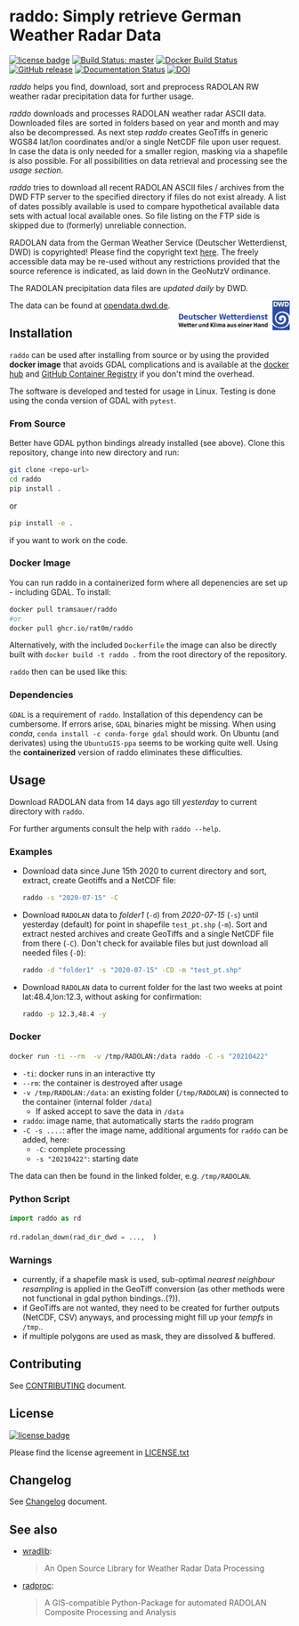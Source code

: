 # **raddo**: Simply retrieve German Weather Radar Data

[![license badge](https://img.shields.io/badge/license-GNU_GPLv3-blue)](LICENSE.txt)
[![Build Status: master](https://travis-ci.com/RaT0M/raddo.svg?branch=main)](https://app.travis-ci.com/github/RaT0M/raddo)
[![Docker Build Status](https://img.shields.io/docker/cloud/build/tramsauer/raddo?logo=docker)](https://hub.docker.com/r/tramsauer/raddo/)
[![GitHub release](https://img.shields.io/github/release/RaT0M/raddo.svg?logo=github)](https://github.com/RaT0M/raddo/releases/latest)
[![Documentation Status](https://readthedocs.org/projects/raddo/badge/?version=stable)](https://raddo.readthedocs.io/en/stable/?badge=stable)
[![DOI](https://zenodo.org/badge/DOI/10.5281/zenodo.5642650.svg)](https://doi.org/10.5281/zenodo.5642650)

*raddo* helps you find, download, sort and preprocess RADOLAN RW weather radar precipitation data for further usage.

*raddo* downloads and processes RADOLAN weather radar ASCII data.
Downloaded files are sorted in folders based on year and month and may also be decompressed.
As next step *raddo* creates GeoTiffs in generic WGS84 lat/lon coordinates and/or a single NetCDF file upon user request.
In case the data is only needed for a smaller region, masking via a shapefile is also possible.
For all possibilities on data retrieval and processing see the *usage section*.

*raddo* tries to download all recent RADOLAN ASCII files / archives from the DWD FTP server to the specified directory if files do not exist already. A list of dates possibly available is used to compare hypothetical available data sets with actual local available ones. So file listing on the FTP side is skipped due to (formerly) unreliable connection.

RADOLAN data from the German Weather Service (Deutscher Wetterdienst, DWD) is copyrighted! Please find the copyright text [here](https://opendata.dwd.de/climate_environment/CDC/Terms_of_use.pdf).
The freely accessible data may be re-used without any restrictions provided that the source reference is indicated, as laid down in the GeoNutzV ordinance.

The RADOLAN precipitation data files are *updated daily* by DWD.

<img align="right" src="dwd_logo.png" width="200">

The data can be found at [opendata.dwd.de](https://opendata.dwd.de/climate_environment/CDC/grids_germany/hourly/radolan/recent/asc/ "https://opendata.dwd.de/climate_environment/CDC/grids_germany/hourly/radolan/recent/asc/").


## Installation <a name="Installation"></a>

`raddo` can be used after installing from source or by using the provided **docker image** that avoids GDAL complications and is available at the [docker hub](https://hub.docker.com/r/tramsauer/raddo/) and [GitHub Container Registry](https://github.com/RaT0M/raddo/pkgs/container/raddo) if you don't mind the overhead.

The software is developed and tested for usage in Linux.
Testing is done using the conda version of GDAL with `pytest`.


<!-- ### `conda` Install -->

<!-- not yet: -->
<!-- ```sh -->
<!-- conda install -c conda-forge raddo -->
<!-- ``` -->

### From Source <a name="DirectInstall"></a>

Better have GDAL python bindings already installed (see above).
Clone this repository, change into new directory and run:

``` sh
git clone <repo-url>
cd raddo
pip install .
```

or
``` sh
pip install -e .
```
if you want to work on the code.

### Docker Image <a name="DockerImage"></a>

You can run raddo in a containerized form where all depenencies are set up - including GDAL.
To install:

```sh
docker pull tramsauer/raddo
#or
docker pull ghcr.io/rat0m/raddo
```` 
Alternatively, with the included `Dockerfile` the image can also be directly built with `docker build -t raddo .` from the root directory of the repository.

`raddo` then can be used like this:

### Dependencies <a name="Dependencies"></a>

`GDAL` is a requirement of `raddo`.
Installation of this dependency can be cumbersome.
If errors arise, `GDAL` binaries might be missing.
When using *conda*, `conda install -c conda-forge gdal` should work.
On Ubuntu (and derivates) using the `UbuntuGIS-ppa` seems to be working quite well.
Using the **containerized** version of raddo eliminates these difficulties.

## Usage <a name="Usage"></a>

Download RADOLAN data from 14 days ago till *yesterday* to current directory with `raddo`.

For further arguments consult the help with `raddo --help`.

### Examples <a name="CLIExample"></a>

- Download data since June 15th 2020 to current directory and sort, extract, create Geotiffs and a NetCDF file:
  ``` sh
  raddo -s "2020-07-15" -C
  ```

- Download `RADOLAN` data to *folder1* (`-d`) from *2020-07-15* (`-s`) until yesterday (default) for point in shapefile `test_pt.shp` (`-m`). Sort and extract nested archives and create GeoTiffs and a single NetCDF file from there (`-C`). Don't check for available files but just download all needed files (`-D`):
  ``` sh
  raddo -d "folder1" -s "2020-07-15" -CD -m "test_pt.shp"
  ```

- Download `RADOLAN` data to current folder for the last two weeks at point lat:48.4,lon:12.3, without asking for confirmation:

  ``` sh
  raddo -p 12.3,48.4 -y
  ```


### Docker <a name="Docker"></a>

``` sh 
docker run -ti --rm  -v /tmp/RADOLAN:/data raddo -C -s "20210422"
```

- `-ti`: docker runs in an interactive tty
- `--rm`: the container is destroyed after usage
- `-v /tmp/RADOLAN:/data`: an existing folder (`/tmp/RADOLAN`) is connected to the container (internal folder `/data`)
  - If asked accept to save the data in `/data`
- `raddo`: image name, that automatically starts the `raddo` program
- `-C -s ....`: after the image name, additional arguments for `raddo` can be added, here:
  - `-C`: complete processing
  - `-s "20210422"`: starting date

The data can then be found in the linked folder, e.g. `/tmp/RADOLAN`.


### Python Script <a name="PythonScript"></a>


``` python
import raddo as rd

rd.radolan_down(rad_dir_dwd = ...,  )
```


### Warnings <a name="Warnings"></a>

- currently, if a shapefile mask is used, sub-optimal *nearest neighbour resampling* is applied in the GeoTiff conversion (as other methods were not functional in gdal python bindings..(?)).
- if GeoTiffs are not wanted, they need to be created for further outputs (NetCDF, CSV) anyways, and processing might fill up your *tempfs* in `/tmp`..
- if multiple polygons are used as mask, they are dissolved & buffered.

## Contributing <a name="Contributing"></a>

See [CONTRIBUTING](CONTRIBUTING.md) document.

## License <a name="License"></a>
[![license badge](https://img.shields.io/badge/license-GNU_GPLv3-blue)](LICENSE.txt)

Please find the license agreement in [LICENSE.txt](LICENSE.txt)

## Changelog <a name="Changelog"></a>

See [Changelog](CHANGELOG.rst) document.

## See also <a name="Seealso"></a>

- [wradlib](https://github.com/wradlib/wradlib):
  > An Open Source Library for Weather Radar Data Processing

- [radproc](https://github.com/jkreklow/radproc):
  > A GIS-compatible Python-Package for automated RADOLAN Composite Processing and Analysis
